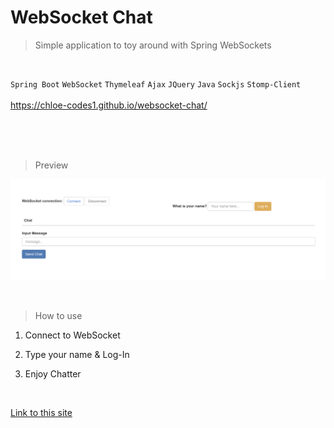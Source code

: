 # WebSocket Chat 

> Simple application to toy around with Spring WebSockets

<br/>

`Spring Boot`   `WebSocket`   `Thymeleaf`    `Ajax`   `JQuery`   `Java`  `Sockjs`  `Stomp-Client`  
<br/>
https://chloe-codes1.github.io/websocket-chat/


<br/>

<br/>
<br/>


> Preview

![websocket-chat](websocket-chat.png)

<br/>



> How to use

1. Connect to WebSocket

2. Type your name & Log-In

3. Enjoy Chatter 


<br/>

[Link to this site](/chat-app/src/main/resources/templates/index.html)
